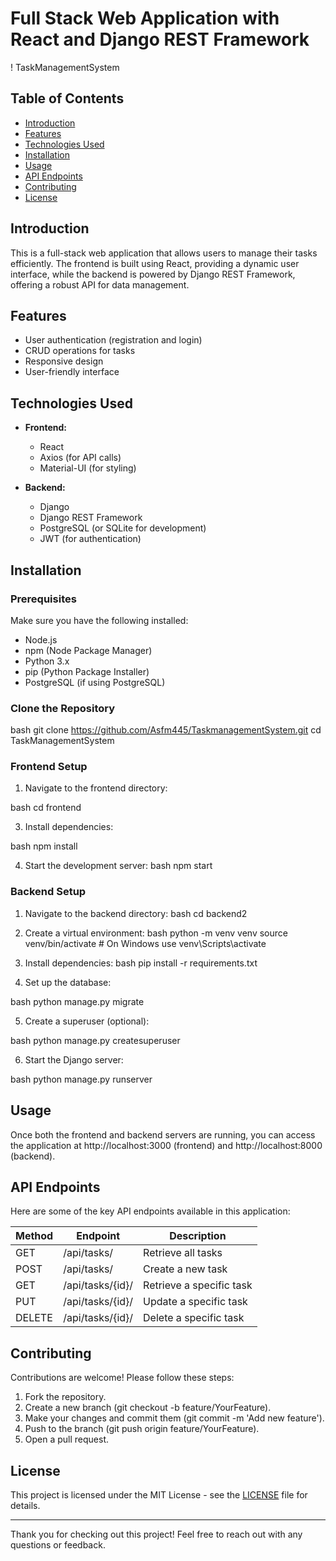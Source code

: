 # Full Stack Web Application with React and Django REST Framework

! TaskManagementSystem

## Table of Contents

- [Introduction](#introduction)
- [Features](#features)
- [Technologies Used](#technologies-used)
- [Installation](#installation)
- [Usage](#usage)
- [API Endpoints](#api-endpoints)
- [Contributing](#contributing)
- [License](#license)

## Introduction

This is a full-stack web application that allows users to manage their tasks efficiently. The frontend is built using React, providing a dynamic user interface, while the backend is powered by Django REST Framework, offering a robust API for data management.

## Features

- User authentication (registration and login)
- CRUD operations for tasks
- Responsive design
- User-friendly interface

## Technologies Used

- **Frontend:**
  - React
  - Axios (for API calls)
  - Material-UI (for styling)

- **Backend:**
  - Django
  - Django REST Framework
  - PostgreSQL (or SQLite for development)
  - JWT (for authentication)

## Installation

### Prerequisites

Make sure you have the following installed:

- Node.js
- npm (Node Package Manager)
- Python 3.x
- pip (Python Package Installer)
- PostgreSQL (if using PostgreSQL)

### Clone the Repository
bash
git clone https://github.com/Asfm445/TaskmanagementSystem.git
cd TaskManagementSystem

### Frontend Setup

1. Navigate to the frontend directory:

bash cd frontend
   

3. Install dependencies:

bash npm install

4. Start the development server:
bash npm start
### Backend Setup

1. Navigate to the backend directory:
  bash cd backend2
2. Create a virtual environment:
bash
   python -m venv venv
   source venv/bin/activate  # On Windows use venv\Scripts\activate
3. Install dependencies:
bash
   pip install -r requirements.txt
   

4. Set up the database:

   
bash
   python manage.py migrate
   

5. Create a superuser (optional):

   
bash
   python manage.py createsuperuser
   

6. Start the Django server:

   
bash
   python manage.py runserver
   

## Usage

Once both the frontend and backend servers are running, you can access the application at http://localhost:3000 (frontend) and http://localhost:8000 (backend).

## API Endpoints

Here are some of the key API endpoints available in this application:

| Method | Endpoint                  | Description                       |
|--------|---------------------------|-----------------------------------|
| GET    | /api/tasks/            | Retrieve all tasks                |
| POST   | /api/tasks/            | Create a new task                 |
| GET    | /api/tasks/{id}/       | Retrieve a specific task          |
| PUT    | /api/tasks/{id}/       | Update a specific task            |
| DELETE | /api/tasks/{id}/       | Delete a specific task            |

## Contributing

Contributions are welcome! Please follow these steps:

1. Fork the repository.
2. Create a new branch (git checkout -b feature/YourFeature).
3. Make your changes and commit them (git commit -m 'Add new feature').
4. Push to the branch (git push origin feature/YourFeature).
5. Open a pull request.

## License

This project is licensed under the MIT License - see the [LICENSE](LICENSE) file for details.

---

Thank you for checking out this project! Feel free to reach out with any questions or feedback.
